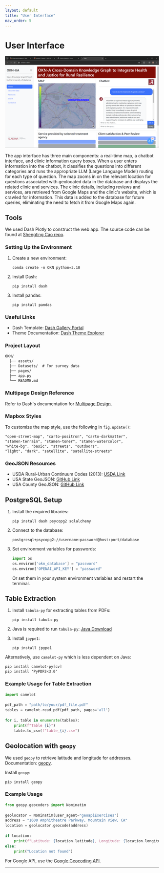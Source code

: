 ```yaml
---
layout: default
title: "User Interface"
nav_order: 5
---
```


# User Interface

![OKNAPP](media/oknapp.png)

The app interface has three main components: a real-time map, a chatbot interface, and clinic information query boxes. When a user enters information into the chatbot, it classifies the questions into different categories and runs the appropriate LLM (Large Language Model) routing for each type of question. The map zooms in on the relevant location for questions associated with geolocated data in the database and displays the related clinic and services. The clinic details, including reviews and services, are retrieved from Google Maps and the clinic's website, which is crawled for information. This data is added to the database for future queries, eliminating the need to fetch it from Google Maps again.

## Tools

We used Dash Plotly to construct the web app. The source code can be found at [Shengting Cao repo](https://github.com/scao7/OKN-APP/).

### Setting Up the Environment

1. Create a new environment:
   ```
   conda create -n OKN python=3.10
   ```

2. Install Dash:
   ```
   pip install dash
   ```

3. Install pandas:
   ```
   pip install pandas
   ```

### Useful Links

- Dash Template: [Dash Gallery Portal](https://dash.gallery/Portal/)
- Theme Documentation: [Dash Theme Explorer](https://hellodash.pythonanywhere.com/theme-explorer/gallery)

### Project Layout

```
OKN/
  ├── assets/
  ├── Datasets/  # For survey data
  ├── pages/
  ├── app.py
  └── README.md
```

### Multipage Design Reference

Refer to Dash's documentation for [Multipage Design](https://dash.plotly.com/urls).

### Mapbox Styles

To customize the map style, use the following in `fig.update()`:
```
"open-street-map", "carto-positron", "carto-darkmatter", 
"stamen-terrain", "stamen-toner", "stamen-watercolor", 
"white-bg", "basic", "streets", "outdoors", 
"light", "dark", "satellite", "satellite-streets"
```

### GeoJSON Resources

- USDA Rural-Urban Continuum Codes (2013): [USDA Link](https://www.ers.usda.gov/data-products/rural-urban-continuum-codes/)
- USA State GeoJSON: [GitHub Link](https://github.com/PublicaMundi/MappingAPI/blob/master/data/geojson/us-states.json)
- USA County GeoJSON: [GitHub Link](https://gist.github.com/sdwfrost/d1c73f91dd9d175998ed166eb216994a#file-counties-geojson)

## PostgreSQL Setup

1. Install the required libraries:
   ```
   pip install dash psycopg2 sqlalchemy
   ```

2. Connect to the database:
   ```
   postgresql+psycopg2://username:password@host:port/database
   ```

3. Set environment variables for passwords:
   ```python
   import os
   os.environ['okn_database'] = "password"
   os.environ['OPENAI_API_KEY'] = "password"
   ```

   Or set them in your system environment variables and restart the terminal.

## Table Extraction

1. Install `tabula-py` for extracting tables from PDFs:
   ```
   pip install tabula-py
   ```

2. Java is required to run `tabula-py`: [Java Download](https://www.oracle.com/java/technologies/downloads/#jdk22-windows)

3. Install `jpype1`:
   ```
   pip install jpype1
   ```

Alternatively, use `camelot-py` which is less dependent on Java:
```
pip install camelot-py[cv]
pip install 'PyPDF2<3.0'
```

### Example Usage for Table Extraction

```python
import camelot

pdf_path = "path/to/your/pdf_file.pdf"
tables = camelot.read_pdf(pdf_path, pages='all')

for i, table in enumerate(tables):
    print(f"Table {i}")
    table.to_csv(f"table_{i}.csv")
```

## Geolocation with `geopy`

We used `geopy` to retrieve latitude and longitude for addresses. Documentation: [geopy](https://geopy.readthedocs.io/en/stable/).

Install `geopy`:
```
pip install geopy
```

### Example Usage

```python
from geopy.geocoders import Nominatim

geolocator = Nominatim(user_agent="geoapiExercises")
address = "1600 Amphitheatre Parkway, Mountain View, CA"
location = geolocator.geocode(address)

if location:
    print(f"Latitude: {location.latitude}, Longitude: {location.longitude}")
else:
    print("Location not found")
```

For Google API, use the [Google Geocoding API](https://developers.google.com/maps/billing-and-pricing/billing#geocoding).

---

